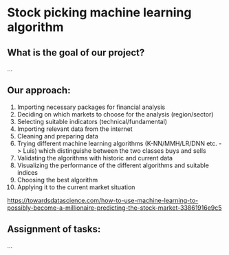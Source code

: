 # Stock picking machine learning algorithm

## What is the goal of our project?
...

## Our approach:
1.	Importing necessary packages for financial analysis
2.	Deciding on which markets to choose for the analysis (region/sector)
3.	Selecting suitable indicators (technical/fundamental)
4.	Importing relevant data from the internet
5.	Cleaning and preparing data
6.	Trying different machine learning algorithms (K-NN/MMH/LR/DNN etc. -> Luis) which distinguishe between the two classes buys and sells
7.	Validating the algorithms with historic and current data 
8.	Visualizing the performance of the different algorithms and suitable indices
9.  Choosing the best algorithm
10. Applying it to the current market situation

https://towardsdatascience.com/how-to-use-machine-learning-to-possibly-become-a-millionaire-predicting-the-stock-market-33861916e9c5

## Assignment of tasks:
...
